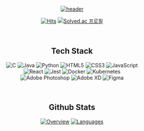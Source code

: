 <div align=center>

[![header](https://capsule-render.vercel.app/api?type=waving&color=gradient&customColorList=12&animation=fadeIn&height=230&section=header&text=Hi!%20I'm%20Wontory.&desc=I%20am%20interested%20in%20Animation%20and%20Interaction.&fontSize=60&fontAlign=50&fontAlignY=33&descSize=20&descAlign=50&descAlignY=55)](https://github.com/wontory)
  
[![Hits](https://hits.seeyoufarm.com/api/count/incr/badge.svg?url=https%3A%2F%2Fgithub.com%2Fwontory%2Fhit-counter&count_bg=%236196FF&title_bg=%23555555&icon=github.svg&icon_color=%23E7E7E7&title=Hits&edge_flat=false)](https://github.com/wontory)
[![Solved.ac 프로필](http://mazassumnida.wtf/api/mini/generate_badge?boj=wontory)](https://solved.ac/wontory)  
  
&nbsp;  
  
## Tech Stack

![C](https://img.shields.io/badge/C-A8B9CC.svg?logo=C&logoColor=white&style=flat)
![Java](https://img.shields.io/badge/Java-007396.svg?logo=Java&logoColor=white&style=flat)
![Python](https://img.shields.io/badge/Python-3776AB.svg?logo=Python&logoColor=white&style=flat)
![HTML5](https://img.shields.io/badge/HTML5-E34F26.svg?logo=HTML5&logoColor=white&style=flat)
![CSS3](https://img.shields.io/badge/CSS3-1572B6.svg?logo=CSS3&logoColor=white&style=flat)
![JavaScript](https://img.shields.io/badge/JavaScript-F7DF1E.svg?logo=JavaScript&logoColor=white&style=flat)  
![React](https://img.shields.io/badge/React-61DAFB.svg?logo=React&logoColor=white&style=flat)
![Jest](https://img.shields.io/badge/Jest-C21325.svg?logo=Jest&logoColor=white&style=flat)
![Docker](https://img.shields.io/badge/Docker-2496ED.svg?logo=Docker&logoColor=white&style=flat)
![Kubernetes](https://img.shields.io/badge/Kubernetes-326CE5.svg?logo=Kubernetes&logoColor=white&style=flat)  
![Adobe Photoshop](https://img.shields.io/badge/Adobe&nbsp;Photoshop-31A8FF.svg?logo=AdobePhotoshop&logoColor=white&style=flat)
![Adobe XD](https://img.shields.io/badge/Adobe&nbsp;XD-FF61F6.svg?logo=AdobeXD&logoColor=white&style=flat)
![Figma](https://img.shields.io/badge/Figma-F24E1E.svg?logo=Figma&logoColor=white&style=flat)  
  
&nbsp;  
  
## Github Stats

[![Overview](https://raw.githubusercontent.com/wontory/github-stats-transparent/output/generated/overview.svg)](https://github.com/wontory)
[![Languages](https://raw.githubusercontent.com/wontory/github-stats-transparent/output/generated/languages.svg)](https://github.com/wontory)
</div>
